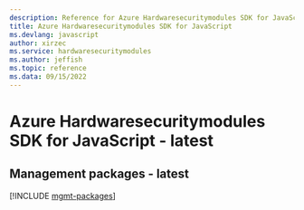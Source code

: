 ```yaml
---
description: Reference for Azure Hardwaresecuritymodules SDK for JavaScript
title: Azure Hardwaresecuritymodules SDK for JavaScript
ms.devlang: javascript
author: xirzec
ms.service: hardwaresecuritymodules
ms.author: jeffish
ms.topic: reference
ms.data: 09/15/2022
---
```

# Azure Hardwaresecuritymodules SDK for JavaScript - latest

## Management packages - latest
[!INCLUDE [mgmt-packages](hardwaresecuritymodules-mgmt-index.md)]